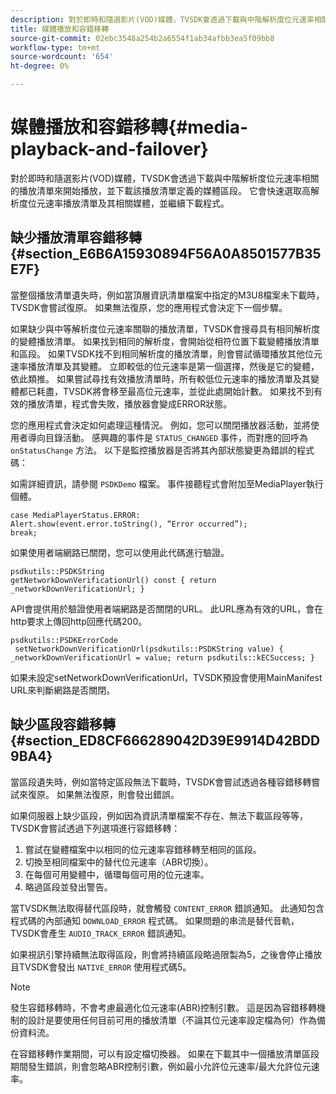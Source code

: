 ```yaml
---
description: 對於即時和隨選影片(VOD)媒體，TVSDK會透過下載與中階解析度位元速率相關的播放清單來開始播放，並下載該播放清單定義的媒體區段。 它會快速選取高解析度位元速率播放清單及其相關媒體，並繼續下載程式。
title: 媒體播放和容錯移轉
source-git-commit: 02ebc3548a254b2a6554f1ab34afbb3ea5f09bb8
workflow-type: tm+mt
source-wordcount: '654'
ht-degree: 0%

---
```


# 媒體播放和容錯移轉{#media-playback-and-failover}

對於即時和隨選影片(VOD)媒體，TVSDK會透過下載與中階解析度位元速率相關的播放清單來開始播放，並下載該播放清單定義的媒體區段。 它會快速選取高解析度位元速率播放清單及其相關媒體，並繼續下載程式。

## 缺少播放清單容錯移轉 {#section_E6B6A15930894F56A0A8501577B35E7F}

當整個播放清單遺失時，例如當頂層資訊清單檔案中指定的M3U8檔案未下載時，TVSDK會嘗試復原。 如果無法復原，您的應用程式會決定下一個步驟。

如果缺少與中等解析度位元速率關聯的播放清單，TVSDK會搜尋具有相同解析度的變體播放清單。 如果找到相同的解析度，會開始從相符位置下載變體播放清單和區段。 如果TVSDK找不到相同解析度的播放清單，則會嘗試循環播放其他位元速率播放清單及其變體。 立即較低的位元速率是第一個選擇，然後是它的變體，依此類推。 如果嘗試尋找有效播放清單時，所有較低位元速率的播放清單及其變體都已耗盡，TVSDK將會移至最高位元速率，並從此處開始計數。 如果找不到有效的播放清單，程式會失敗，播放器會變成ERROR狀態。

您的應用程式會決定如何處理這種情況。 例如，您可以關閉播放器活動，並將使用者導向目錄活動。 感興趣的事件是 `STATUS_CHANGED` 事件，而對應的回呼為 `onStatusChange` 方法。 以下是監控播放器是否將其內部狀態變更為錯誤的程式碼：

如需詳細資訊，請參閱 `PSDKDemo` 檔案。 事件接聽程式會附加至MediaPlayer執行個體。

```
case MediaPlayerStatus.ERROR: 
Alert.show(event.error.toString(), “Error occurred”); 
break;
```

如果使用者端網路已關閉，您可以使用此代碼進行驗證。

```
psdkutils::PSDKString 
getNetworkDownVerificationUrl() const { return 
_networkDownVerificationUrl; }
```

API會提供用於驗證使用者端網路是否關閉的URL。 此URL應為有效的URL，會在http要求上傳回http回應代碼200。

```
psdkutils::PSDKErrorCode 
 setNetworkDownVerificationUrl(psdkutils::PSDKString value) {  
_networkDownVerificationUrl = value; return psdkutils::kECSuccess; }
```

如果未設定setNetworkDownVerificationUrl，TVSDK預設會使用MainManifest URL來判斷網路是否關閉。

## 缺少區段容錯移轉 {#section_ED8CF666289042D39E9914D42BDD9BA4}

當區段遺失時，例如當特定區段無法下載時，TVSDK會嘗試透過各種容錯移轉嘗試來復原。 如果無法復原，則會發出錯誤。

如果伺服器上缺少區段，例如因為資訊清單檔案不存在、無法下載區段等等，TVSDK會嘗試透過下列選項進行容錯移轉：

1. 嘗試在變體檔案中以相同的位元速率容錯移轉至相同的區段。
1. 切換至相同檔案中的替代位元速率（ABR切換）。
1. 在每個可用變體中，循環每個可用的位元速率。
1. 略過區段並發出警告。

當TVSDK無法取得替代區段時，就會觸發 `CONTENT_ERROR` 錯誤通知。 此通知包含程式碼的內部通知 `DOWNLOAD_ERROR` 程式碼。 如果問題的串流是替代音軌，TVSDK會產生 `AUDIO_TRACK_ERROR` 錯誤通知。

如果視訊引擎持續無法取得區段，則會將持續區段略過限製為5，之後會停止播放且TVSDK會發出 `NATIVE_ERROR` 使用程式碼5。

>[!NOTE]
>
>發生容錯移轉時，不會考慮最適化位元速率(ABR)控制引數。 這是因為容錯移轉機制的設計是要使用任何目前可用的播放清單（不論其位元速率設定檔為何）作為備份資料流。
>
>在容錯移轉作業期間，可以有設定檔切換器。 如果在下載其中一個播放清單區段期間發生錯誤，則會忽略ABR控制引數，例如最小允許位元速率/最大允許位元速率。
